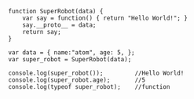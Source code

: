    function SuperRobot(data) {
        var say = function() { return "Hello World!"; }
        say.__proto__ = data;
        return say;
    }

    var data = { name:"atom", age: 5, };
    var super_robot = SuperRobot(data);

    console.log(super_robot());			//Hello World!
    console.log(super_robot.age);		//5
    console.log(typeof super_robot); 	//function
